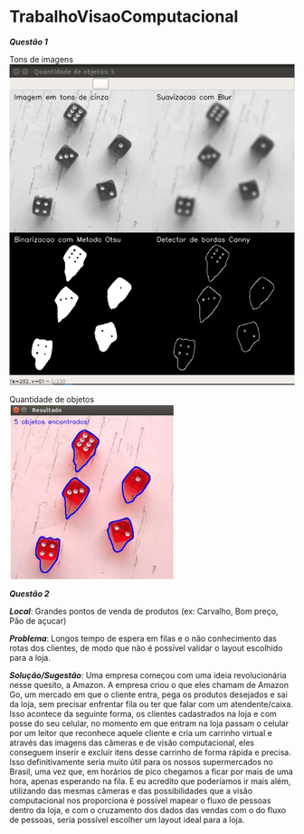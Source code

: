 # TrabalhoVisaoComputacional

***Questão 1***

Tons de imagens
<br />
![](tonsImagens.png)

Quantidade de objetos
<br />
![](quant.png)


***Questão 2***

***Local***: Grandes pontos de venda de produtos (ex: Carvalho, Bom preço, Pão de açucar)

***Problema***: Longos tempo de espera em filas e o não conhecimento das rotas dos clientes, de modo que não é possível validar o layout escolhido para a loja.

***Solução/Sugestão***: Uma empresa começou com uma ideia revolucionária nesse quesito, a Amazon. A empresa criou o que eles chamam de Amazon Go, um mercado em que o cliente entra, pega os produtos desejados e sai da loja, sem precisar enfrentar fila ou ter que falar com um atendente/caixa. Isso acontece da seguinte forma, os clientes cadastrados na loja e com posse do seu celular, no momento em que entram na loja passam o celular por um leitor que reconhece aquele cliente e cria um carrinho virtual e através das imagens das câmeras e de visão computacional, eles conseguem inserir e excluir itens desse carrinho de forma rápida e precisa. Isso definitivamente seria muito útil para os nossos supermercados no Brasil, uma vez que, em horários de pico chegamos a ficar por mais de uma hora, apenas esperando na fila. E eu acredito que poderíamos ir mais além, utilizando 
das mesmas câmeras e das possibilidades que a visão computacional nos proporciona é possível mapear o fluxo de pessoas dentro da loja, e com o cruzamento dos dados das vendas com o do fluxo de pessoas, seria possível escolher um layout ideal para a loja.
